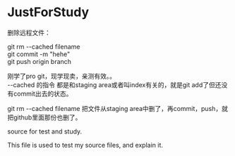JustForStudy
============
删除远程文件：  

git rm --cached filename   
git commit -m "hehe"   
git push origin branch   

刚学了pro git，现学现卖，亲测有效。。   
--cached 的指令 都是和staging area或者叫index有关的，就是git add了但还没有commit出去的状态。   

git rm --cached filename 把文件从staging area中删了，再commit，push，就把github里面那份也删了。 

source for test and study.  

This file is used to test my source files, and explain it.
